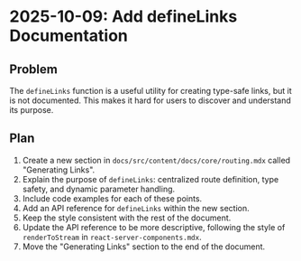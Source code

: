 # 2025-10-09: Add defineLinks Documentation

## Problem

The `defineLinks` function is a useful utility for creating type-safe links, but it is not documented. This makes it hard for users to discover and understand its purpose.

## Plan

1.  Create a new section in `docs/src/content/docs/core/routing.mdx` called "Generating Links".
2.  Explain the purpose of `defineLinks`: centralized route definition, type safety, and dynamic parameter handling.
3.  Include code examples for each of these points.
4.  Add an API reference for `defineLinks` within the new section.
5.  Keep the style consistent with the rest of the document.
6.  Update the API reference to be more descriptive, following the style of `renderToStream` in `react-server-components.mdx`.
7.  Move the "Generating Links" section to the end of the document.
